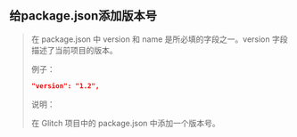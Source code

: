 ## 给package.json添加版本号

> 在 package.json 中 version 和 name 是所必填的字段之一。version 字段描述了当前项目的版本。
>
> 例子：
>
> ```json
> "version": "1.2",
> ```
>
> 说明：
>
> 在 Glitch 项目中的 package.json 中添加一个版本号。